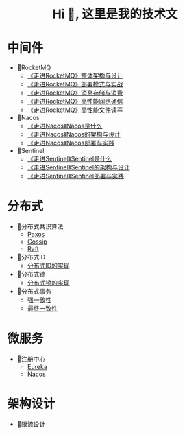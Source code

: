 
<h1 align="center">Hi 👋, 这里是我的技术文</h1>

# 中间件
- 🍒RocketMQ
  - [《走进RocketMQ》整体架构与设计](https://github.com/baikuarch/blog/issues/1)
  - [《走进RocketMQ》部署模式与实战](https://github.com/baikuarch/blog/issues/2)
  - [《走进RocketMQ》消息存储与消费](https://github.com/baikuarch/blog/issues/3)
  - [《走进RocketMQ》高性能网络通信](https://github.com/baikuarch/blog/issues/4)
  - [《走进RocketMQ》高性能文件读写](https://github.com/baikuarch/blog/issues/5)
- 🍇Nacos
  - [《走进Nacos》Nacos是什么]()
  - [《走进Nacos》Nacos的架构与设计]()
  - [《走进Nacos》Nacos部署与实践]()
- 🍉Sentinel
  - [《走进Sentinel》Sentinel是什么]()
  - [《走进Sentinel》Sentinel的架构与设计]()
  - [《走进Sentinel》Sentinel部署与实践]()
  

# 分布式
- 🍓分布式共识算法
  - [Paxos]()
  - [Gossip]()
  - [Raft]()
- 🍈分布式ID
  - [分布式ID的实现]()
- 🍍分布式锁
  - [分布式锁的实现]()
- 🍎分布式事务
  - [强一致性]()
  - [最终一致性]()
   
# 微服务
- 🍨注册中心
  - [Eureka]()
  - [Nacos]()
# 架构设计
- 🍧限流设计
